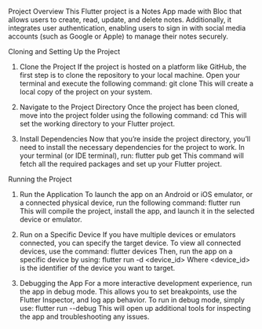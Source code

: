 Project Overview
This Flutter project is a Notes App made with Bloc that allows users to create, read, update, and delete notes. Additionally, it integrates user authentication,
enabling users to sign in with social media accounts (such as Google or Apple) to manage their notes securely. 


Cloning and Setting Up the Project

1. Clone the Project
If the project is hosted on a platform like GitHub, the first step is to clone the repository to your local machine. Open your terminal and execute the following command:
git clone <repository-url>
This will create a local copy of the project on your system.

2. Navigate to the Project Directory
Once the project has been cloned, move into the project folder using the following command:
cd <project-folder>
This will set the working directory to your Flutter project.

3. Install Dependencies
Now that you’re inside the project directory, you’ll need to install the necessary dependencies for the project to work. In your terminal (or IDE terminal), run:
flutter pub get
This command will fetch all the required packages and set up your Flutter project.


Running the Project

1. Run the Application
To launch the app on an Android or iOS emulator, or a connected physical device, run the following command:
flutter run
This will compile the project, install the app, and launch it in the selected device or emulator.

2. Run on a Specific Device
If you have multiple devices or emulators connected, you can specify the target device. To view all connected devices, use the command:
flutter devices
Then, run the app on a specific device by using:
flutter run -d <device_id>
Where <device_id> is the identifier of the device you want to target.

3. Debugging the App
For a more interactive development experience, run the app in debug mode. This allows you to set breakpoints, use the Flutter Inspector, and log app behavior. To run in debug mode, simply use:
flutter run --debug
This will open up additional tools for inspecting the app and troubleshooting any issues.

